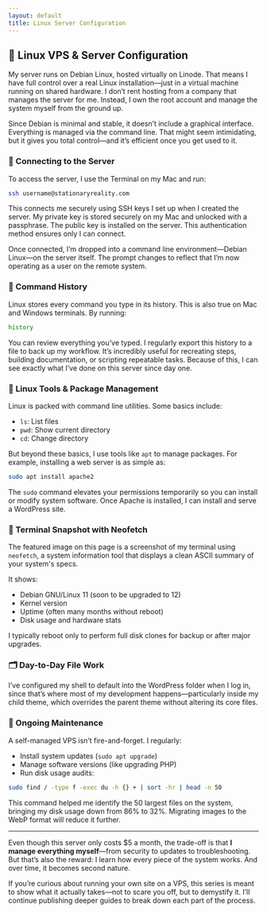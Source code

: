 ```yaml
---
layout: default
title: Linux Server Configuration
---
```


## 🐧 Linux VPS & Server Configuration

My server runs on Debian Linux, hosted virtually on Linode. That means I have full control over a real Linux installation—just in a virtual machine running on shared hardware. I don’t rent hosting from a company that manages the server for me. Instead, I own the root account and manage the system myself from the ground up.

Since Debian is minimal and stable, it doesn’t include a graphical interface. Everything is managed via the command line. That might seem intimidating, but it gives you total control—and it’s efficient once you get used to it.

### 🔐 Connecting to the Server

To access the server, I use the Terminal on my Mac and run:

```bash
ssh username@stationaryreality.com
````

This connects me securely using SSH keys I set up when I created the server. My private key is stored securely on my Mac and unlocked with a passphrase. The public key is installed on the server. This authentication method ensures only I can connect.

Once connected, I’m dropped into a command line environment—Debian Linux—on the server itself. The prompt changes to reflect that I’m now operating as a user on the remote system.

### 📜 Command History

Linux stores every command you type in its history. This is also true on Mac and Windows terminals. By running:

```bash
history
```

You can review everything you’ve typed. I regularly export this history to a file to back up my workflow. It’s incredibly useful for recreating steps, building documentation, or scripting repeatable tasks. Because of this, I can see exactly what I’ve done on this server since day one.

### 🧰 Linux Tools & Package Management

Linux is packed with command line utilities. Some basics include:

* `ls`: List files
* `pwd`: Show current directory
* `cd`: Change directory

But beyond these basics, I use tools like `apt` to manage packages. For example, installing a web server is as simple as:

```bash
sudo apt install apache2
```

The `sudo` command elevates your permissions temporarily so you can install or modify system software. Once Apache is installed, I can install and serve a WordPress site.

### 📸 Terminal Snapshot with Neofetch

The featured image on this page is a screenshot of my terminal using `neofetch`, a system information tool that displays a clean ASCII summary of your system's specs.

It shows:

* Debian GNU/Linux 11 (soon to be upgraded to 12)
* Kernel version
* Uptime (often many months without reboot)
* Disk usage and hardware stats

I typically reboot only to perform full disk clones for backup or after major upgrades.

### 🗂️ Day-to-Day File Work

I’ve configured my shell to default into the WordPress folder when I log in, since that’s where most of my development happens—particularly inside my child theme, which overrides the parent theme without altering its core files.

### 🔧 Ongoing Maintenance

A self-managed VPS isn’t fire-and-forget. I regularly:

* Install system updates (`sudo apt upgrade`)
* Manage software versions (like upgrading PHP)
* Run disk usage audits:

```bash
sudo find / -type f -exec du -h {} + | sort -hr | head -n 50
```

This command helped me identify the 50 largest files on the system, bringing my disk usage down from 86% to 32%. Migrating images to the WebP format will reduce it further.

---

Even though this server only costs \$5 a month, the trade-off is that **I manage everything myself**—from security to updates to troubleshooting. But that’s also the reward: I learn how every piece of the system works. And over time, it becomes second nature.

If you’re curious about running your own site on a VPS, this series is meant to show what it actually takes—not to scare you off, but to demystify it. I’ll continue publishing deeper guides to break down each part of the process.
